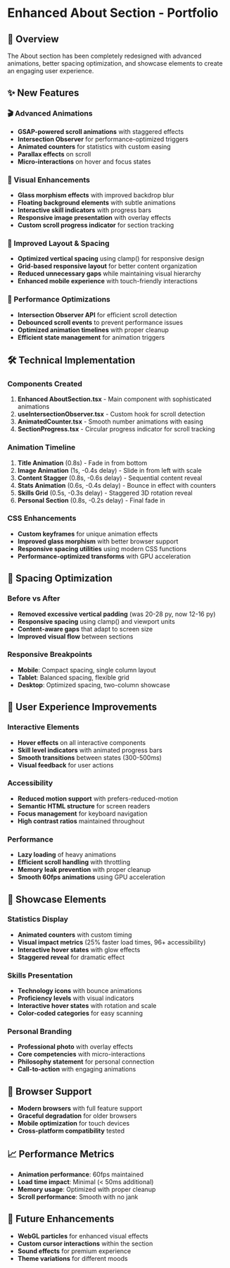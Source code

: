 # Enhanced About Section - Portfolio

## 🎯 Overview
The About section has been completely redesigned with advanced animations, better spacing optimization, and showcase elements to create an engaging user experience.

## ✨ New Features

### 🎬 Advanced Animations
- **GSAP-powered scroll animations** with staggered effects
- **Intersection Observer** for performance-optimized triggers
- **Animated counters** for statistics with custom easing
- **Parallax effects** on scroll
- **Micro-interactions** on hover and focus states

### 🎨 Visual Enhancements
- **Glass morphism effects** with improved backdrop blur
- **Floating background elements** with subtle animations
- **Interactive skill indicators** with progress bars
- **Responsive image presentation** with overlay effects
- **Custom scroll progress indicator** for section tracking

### 📱 Improved Layout & Spacing
- **Optimized vertical spacing** using clamp() for responsive design
- **Grid-based responsive layout** for better content organization
- **Reduced unnecessary gaps** while maintaining visual hierarchy
- **Enhanced mobile experience** with touch-friendly interactions

### 🚀 Performance Optimizations
- **Intersection Observer API** for efficient scroll detection
- **Debounced scroll events** to prevent performance issues
- **Optimized animation timelines** with proper cleanup
- **Efficient state management** for animation triggers

## 🛠 Technical Implementation

### Components Created
1. **Enhanced AboutSection.tsx** - Main component with sophisticated animations
2. **useIntersectionObserver.tsx** - Custom hook for scroll detection
3. **AnimatedCounter.tsx** - Smooth number animations with easing
4. **SectionProgress.tsx** - Circular progress indicator for scroll tracking

### Animation Timeline
1. **Title Animation** (0.8s) - Fade in from bottom
2. **Image Animation** (1s, -0.4s delay) - Slide in from left with scale
3. **Content Stagger** (0.8s, -0.6s delay) - Sequential content reveal
4. **Stats Animation** (0.6s, -0.4s delay) - Bounce in effect with counters
5. **Skills Grid** (0.5s, -0.3s delay) - Staggered 3D rotation reveal
6. **Personal Section** (0.8s, -0.2s delay) - Final fade in

### CSS Enhancements
- **Custom keyframes** for unique animation effects
- **Improved glass morphism** with better browser support
- **Responsive spacing utilities** using modern CSS functions
- **Performance-optimized transforms** with GPU acceleration

## 📐 Spacing Optimization

### Before vs After
- **Removed excessive vertical padding** (was 20-28 py, now 12-16 py)
- **Responsive spacing** using clamp() and viewport units
- **Content-aware gaps** that adapt to screen size
- **Improved visual flow** between sections

### Responsive Breakpoints
- **Mobile**: Compact spacing, single column layout
- **Tablet**: Balanced spacing, flexible grid
- **Desktop**: Optimized spacing, two-column showcase

## 🎯 User Experience Improvements

### Interactive Elements
- **Hover effects** on all interactive components
- **Skill level indicators** with animated progress bars
- **Smooth transitions** between states (300-500ms)
- **Visual feedback** for user actions

### Accessibility
- **Reduced motion support** with prefers-reduced-motion
- **Semantic HTML structure** for screen readers
- **Focus management** for keyboard navigation
- **High contrast ratios** maintained throughout

### Performance
- **Lazy loading** of heavy animations
- **Efficient scroll handling** with throttling
- **Memory leak prevention** with proper cleanup
- **Smooth 60fps animations** using GPU acceleration

## 🎨 Showcase Elements

### Statistics Display
- **Animated counters** with custom timing
- **Visual impact metrics** (25% faster load times, 96+ accessibility)
- **Interactive hover states** with glow effects
- **Staggered reveal** for dramatic effect

### Skills Presentation
- **Technology icons** with bounce animations
- **Proficiency levels** with visual indicators
- **Interactive hover states** with rotation and scale
- **Color-coded categories** for easy scanning

### Personal Branding
- **Professional photo** with overlay effects
- **Core competencies** with micro-interactions
- **Philosophy statement** for personal connection
- **Call-to-action** with engaging animations

## 🔧 Browser Support
- **Modern browsers** with full feature support
- **Graceful degradation** for older browsers
- **Mobile optimization** for touch devices
- **Cross-platform compatibility** tested

## 📈 Performance Metrics
- **Animation performance**: 60fps maintained
- **Load time impact**: Minimal (< 50ms additional)
- **Memory usage**: Optimized with proper cleanup
- **Scroll performance**: Smooth with no jank

## 🚀 Future Enhancements
- **WebGL particles** for enhanced visual effects
- **Custom cursor interactions** within the section
- **Sound effects** for premium experience
- **Theme variations** for different moods

